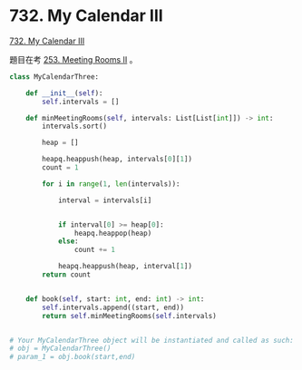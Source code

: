 # 732. My Calendar III

[732. My Calendar III](https://leetcode.com/problems/my-calendar-iii/)

題目在考 [253. Meeting Rooms II](meeting-rooms-ii.md) 。

```python
class MyCalendarThree:

    def __init__(self):
        self.intervals = []

    def minMeetingRooms(self, intervals: List[List[int]]) -> int:
        intervals.sort()

        heap = []

        heapq.heappush(heap, intervals[0][1])    
        count = 1

        for i in range(1, len(intervals)):

            interval = intervals[i]


            if interval[0] >= heap[0]:
                heapq.heappop(heap)  
            else:
                count += 1

            heapq.heappush(heap, interval[1])
        return count


    def book(self, start: int, end: int) -> int:
        self.intervals.append((start, end))
        return self.minMeetingRooms(self.intervals)


# Your MyCalendarThree object will be instantiated and called as such:
# obj = MyCalendarThree()
# param_1 = obj.book(start,end)
```

